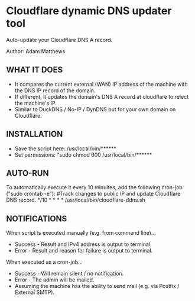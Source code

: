 # Cloudflare dynamic DNS updater tool

Auto-update your Cloudflare DNS A record.

Author: Adam Matthews

## WHAT IT DOES

- It compares the current external (WAN) IP address of the machine with the DNS IP record of the domain.
- If different, it updates the domain's DNS A record at cloudflare to relect the machine's IP.
- Similar to DuckDNS / No-IP / DynDNS but for your own domain on Cloudflare.

## INSTALLATION

- Save the script here: /usr/local/bin/******
- Set permissions: "sudo chmod 600 /usr/local/bin/******

## AUTO-RUN

To automatically execute it every 10 minuites, add the following cron-job ("sudo crontab -e"):
    #Track changes to public IP and update Cloudflare DNS record.
     */10 * * * * /usr/local/bin/cloudflare-ddns.sh

## NOTIFICATIONS

When script is executed manually (e.g. from command line)...
- Success - Result and IPv4 address is output to terminal.
- Error - Result and reason for failure is output to terminal.

When executed as a cron-job...
- Success - Will remain silent / no notification.
- Error - The admin will be mailed.
- Assuming the machine has the ability to send mail (e.g. via Postfix / External SMTP).
